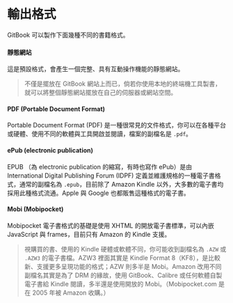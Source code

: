 # 輸出格式

GitBook 可以製作下面幾種不同的書籍格式。

#### 靜態網站

這是預設格式，會產生一個完整、具有互動操作機能的靜態網站。

> 不僅是擺放在 GitBook 網站上而已，倘若你使用本地的終端機工具製書，就可以將整個靜態網站擺放在自己的伺服器或網站空間。

#### PDF (Portable Document Format)

Portable Document Format (PDF) 是一種很常見的文件格式，你可以在各種平台或硬體、使用不同的軟體與工具開啟並閱讀，檔案的副檔名是 `.pdf`。

#### ePub (electronic publication)

EPUB （為 electronic publication 的縮寫，有時也寫作 ePub）是由 International Digital Publishing Forum (IDPF) 定義並維護規格的一種電子書格式，通常的副檔名為 `.epub`，目前除了 Amazon Kindle 以外，大多數的電子書均採用此種格式流通。Apple 與 Google 也都販售這種格式的電子書。

#### Mobi (Mobipocket)

Mobipocket 電子書格式的基礎是使用 XHTML 的開放電子書標準，可以內嵌 JavaScript 與 frames，目前只有 Amazon 的 Kindle 支援。

> 視購買的書、使用的 Kindle 硬體或軟體不同，你可能收到副檔名為 `.AZW` 或 `.AZW3` 的電子書檔。AZW3 裡面其實是 Kindle Format 8（KF8），是比較新、支援更多呈現功能的格式；AZW 則多半是 Mobi。Amazon 改用不同副檔名其實是為了 DRM 的緣故，使用 GitBook、Calibre 或任何軟體自製電子書給 Kindle 閱讀，多半還是使用開放的 Mobi。（Mobipocket.com 是在 2005 年被 Amazon 收購。）